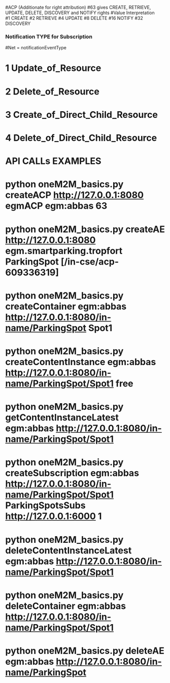 #ACP (Additionate for right attribution)
#63 gives CREATE, RETRIEVE, UPDATE, DELETE, DISCOVERY and NOTIFY rights
#Value		Interpretation 	
#1			CREATE 
#2		 	RETRIEVE 
#4 			UPDATE 
#8		 	DELETE 
#16 		NOTIFY 
#32		 	DISCOVERY 


### Notification TYPE for Subscription ###
#Net = notificationEventType 
# 1 	Update_of_Resource
# 2 	Delete_of_Resource 
# 3 	Create_of_Direct_Child_Resource 
# 4 	Delete_of_Direct_Child_Resource 


#	API CALLs EXAMPLES
# python oneM2M_basics.py createACP http://127.0.0.1:8080 egmACP egm:abbas 63 
# python oneM2M_basics.py createAE http://127.0.0.1:8080 egm.smartparking.tropfort ParkingSpot [/in-cse/acp-609336319]
# python oneM2M_basics.py createContainer egm:abbas http://127.0.0.1:8080/in-name/ParkingSpot Spot1
# python oneM2M_basics.py createContentInstance egm:abbas http://127.0.0.1:8080/in-name/ParkingSpot/Spot1 free
# python oneM2M_basics.py getContentInstanceLatest egm:abbas http://127.0.0.1:8080/in-name/ParkingSpot/Spot1
# python oneM2M_basics.py createSubscription egm:abbas http://127.0.0.1:8080/in-name/ParkingSpot/Spot1 ParkingSpotsSubs http://127.0.0.1:6000 1
# python oneM2M_basics.py deleteContentInstanceLatest egm:abbas http://127.0.0.1:8080/in-name/ParkingSpot/Spot1
# python oneM2M_basics.py deleteContainer egm:abbas http://127.0.0.1:8080/in-name/ParkingSpot/Spot1
# python oneM2M_basics.py deleteAE egm:abbas http://127.0.0.1:8080/in-name/ParkingSpot